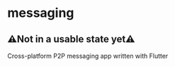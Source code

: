 # messaging

## ⚠️Not in a usable state yet⚠️

Cross-platform P2P messaging app written with Flutter
